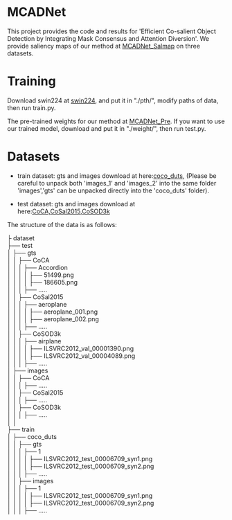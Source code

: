 # MCADNet
This project provides the code and results for 'Efficient Co-salient Object Detection by Integrating Mask Consensus and Attention Diversion'.
We provide saliency maps of our method at [MCADNet_Salmap](https://pan.baidu.com/s/1lakWsUsJb6ePTclrtrL6Ew?pwd=31dm) on three datasets.

# Training
Download swin224 at [swin224](https://pan.baidu.com/s/1aopiSbXygq5XapcFitVBrA?pwd=3q7c), and put it in "./pth/", 
modify paths of data, then run train.py.

The pre-trained weights for our method at [MCADNet_Pre](https://pan.baidu.com/s/1FCVAI9ixSk3f80i6D5FXRQ?pwd=ea2v). If you want to use our trained model, download and put it in "./weight/", then run test.py.
# Datasets
- train dataset: 
  gts and images download at here:[coco_duts](https://pan.baidu.com/s/1BYO5WADwvSFoiSYQ1LteFg?pwd=tj3v), (Please be careful to unpack both 'images_1' and 'images_2' into the same folder 'images','gts' can be unpacked directly into the 'coco_duts' folder).

- test dataset: 
  gts and images download at here:[CoCA,CoSal2015,CoSOD3k](https://pan.baidu.com/s/1Ci0PmHUBGYYWO8UiC2YIiQ?pwd=xqn8)

The structure of the data is as follows:

├ dataset<br>
├── test<br>
│ ├── gts<br>
│ │ ├── CoCA<br>
│ │ │ ├── Accordion<br>
│ │ │ │ ├── 51499.png<br>
│ │ │ │ ├── 186605.png<br>
│ │ │ ├── .....<br>
│ │ ├── CoSal2015<br>
│ │ │ ├── aeroplane<br>
│ │ │ │ ├── aeroplane_001.png<br>
│ │ │ │ ├── aeroplane_002.png<br>
│ │ │ ├── .....<br>
│ │ ├── CoSOD3k<br>
│ │ │ ├── airplane<br>
│ │ │ │ ├── ILSVRC2012_val_00001390.png<br>
│ │ │ │ ├── ILSVRC2012_val_00004089.png<br>
│ │ │ ├── .....<br>
│ ├── images<br>
│ │ ├── CoCA<br>
│ │ │ ├── .....<br>
│ │ ├── CoSal2015<br>
│ │ │ ├── .....<br>
│ │ ├── CoSOD3k<br>
│ │ │ ├── .....<br>
│ │<br>
├── train<br>
│ ├── coco_duts<br>
│ │ ├── gts<br>
│ │ │ ├── 1<br>
│ │ │ │ ├── ILSVRC2012_test_00006709_syn1.png<br>
│ │ │ │ ├── ILSVRC2012_test_00006709_syn2.png<br>
│ │ │ ├── .....<br>
│ │ ├── images<br>
│ │ │ ├── 1<br>
│ │ │ │ ├── ILSVRC2012_test_00006709_syn1.png<br>
│ │ │ │ ├── ILSVRC2012_test_00006709_syn2.png<br>
│ │ │ ├── .....<br>
